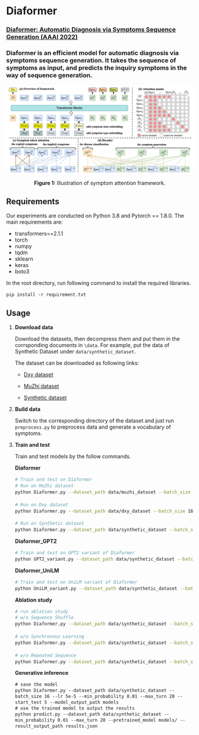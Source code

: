 # Diaformer

### [Diaformer: Automatic Diagnosis via Symptoms Sequence Generation (AAAI 2022)](https://arxiv.org/abs/2112.10433)

### Diaformer is an efficient model for automatic diagnosis via symptoms sequence generation. It takes the sequence of symptoms as input, and predicts the inquiry symptoms in the way of sequence generation.

<p align="center">
  <img align="center" src="image/diaformer.png" />
</p>
<p align="center">
  <b>Figure 1:</b> Illustration of symptom attention framework.
</p>





## Requirements

Our experiments are conducted on Python 3.8 and Pytorch == 1.8.0. The main requirements are:

- transformers==2.1.1
- torch
- numpy
- tqdm
- sklearn
- keras
- boto3

In the root directory, run following command to install the required libraries.

```
pip install -r requirement.txt
```



## Usage

1. **Download data**

   Download the datasets, then decompress them and put them in the corrsponding documents in  `\data`. For example, put the data of Synthetic Dataset under `data/synthetic_dataset`.

   The dataset can be downloaded as following links:
   - [Dxy dataset](https://github.com/HCPLab-SYSU/Medical_DS)

   - [MuZhi dataset](http://www.sdspeople.fudan.edu.cn/zywei/data/acl2018-mds.zip)

   - [Synthetic dataset](http://www.sdspeople.fudan.edu.cn/zywei/data/Fudan-Medical-Dialogue2.0) 

2. **Build data**

   Switch to the corresponding directory of the dataset and just run `preprocess.py` to preprocess data and generate a vocabulary of symptoms.
   
3. **Train and test**

   Train and test models by the follow commands.

   **Diaformer**

   ```bash
   # Train and test on Diaformer
   # Run on MuZhi dataset
   python Diaformer.py --dataset_path data/muzhi_dataset --batch_size 16 --lr 5e-5 --min_probability 0.009 --max_turn 20 --start_test 10 
   
   # Run on Dxy dataset
   python Diaformer.py --dataset_path data/dxy_dataset --batch_size 16 --lr 5e-5 --min_probability 0.012 --max_turn 20 --start_test 10 
   
   # Run on Synthetic dataset
   python Diaformer.py --dataset_path data/synthetic_dataset --batch_size 16 --lr 5e-5 --min_probability 0.01 --max_turn 20 --start_test 5
   ```

	**Diaformer_GPT2**
   
   ```bash
   # Train and test on GPT2 variant of Diaformer
   python GPT2_variant.py --dataset_path data/synthetic_dataset --batch_size 16 --lr 5e-5 --min_probability 0.01 --max_turn 20 --start_test 5
   ```
   
    **Diaformer_UniLM**
  
   ```bash
   # Train and test on UniLM variant of Diaformer
   python UniLM_variant.py --dataset_path data/synthetic_dataset --batch_size 16 --lr 5e-5 --min_probability 0.01 --max_turn 20 --start_test 5
   ```
   
    **Ablation study**
   
   ```bash
   # run ablation study
   # w/o Sequence Shuffle
   python Diaformer.py --dataset_path data/synthetic_dataset --batch_size 16 --lr 5e-5 --min_probability 0.01 --max_turn 20 --start_test 10 --no_sequence_shuffle
   
   # w/o Synchronous Learning
   python Diaformer.py --dataset_path data/synthetic_dataset --batch_size 16 --lr 5e-5 --min_probability 0.01 --max_turn 20 --start_test 10 --no_synchronous_learning
   
   # w/o Repeated Sequence
   python Diaformer.py --dataset_path data/synthetic_dataset --batch_size 16 --lr 5e-5 --min_probability 0.01 --max_turn 20 --start_test 10 --no_repeated_sequence
   ```
   
    **Generative inference** 
   
   ```shell
   # save the model
   python Diaformer.py --dataset_path data/synthetic_dataset --batch_size 16 --lr 5e-5 --min_probability 0.01 --max_turn 20 --start_test 5 --model_output_path models
   # use the trained model to output the results
   python predict.py --dataset_path data/synthetic_dataset --min_probability 0.01 --max_turn 20 --pretrained_model models/ --result_output_path results.json
   ```


